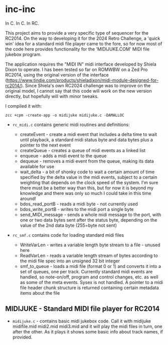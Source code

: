 # inc-inc
In C. In C. In RC.

This project aims to provide a very specific type of sequencer for the RC2014. 
On the way to developing it for the 2024 Retro Challenge, a 'quick win' idea for a
standard midi file player came to the fore, so for now most of the code here provides
functionality for the 'MIDIJUKE.COM' MIDI file jukebox program. 

The application requires the "MIDI IN" midi interface developed by Shiela Dixon to operate.
I has been tested so far on ROMWBW on a Zed Pro RC2014, using the original version of the
interface (https://www.tindie.com/products/shieladixon/midi-module-designed-for-rc2014/).
Since Shiela's own RC2024 challenge was to improve on the original model, I cannot say that
this code will work on the new version directly, but hopefully will with minor tweaks.

I compiled it with:

`zcc +cpm -create-app -o midijuke midijuke.c -DAMALLOC`


 - `rc_midi.c` contains generic midi routines and definitions:
 	- createEvent - create a midi event that includes a delta time to wait until playback, a standard midi status byte and data bytes plus a pointer to the next event
 	- createQueue - creates a queue of midi events as a linked list
 	- enqueue - adds a midi event to the queue
 	- dequeue - removes a midi event from the queue, making its data available for use
 	- wait_delta - a bit of shonky code to wait a certain amount of time specified by the delta value in the midi events, subject to a certain weighting that depends on the clock speed of the system. I'm sure there must be a better way than this, but for now it is beyond my knowledge and there was only so much I could take in this time around!
 	- bdos_read_portB - reads a midi byte - not currently used
 	- bdos_write_portB - writes to the midi port a single byte
 	- send_MIDI_message - sends a whole midi message to the port, with one or two data bytes sent after the status byte, depending on the value of the 2nd data byte (255=byte not sent) 

 - `rc_smf.c`  contains code for loading standard midi files
 	- WriteVarLen - writes a variable length byte stream to a file - unused here
 	- ReadVarLen - reads a variable length stream of bytes according to the midi file spec into an unsigned 32 bit integer
 	- smf_to_queue - loads a midi file (format 0 or 1) and converts it into a set of queues, one per track. Currently standard midi events are handled, so note-on/off, program and control changes, etc. as well as some of the meta events. Sysex is not handled. A pointer to a midi file header chunk structure is returned containing certain metadata items about the file
 	
## MIDIJUKE - Standard MIDI file player for RC2014
 	
 - `midijuke.c` - contains basic midi jukebox code. Call it with midijuke midifile.mid midi2.mid midi3.mid and it will play the midi files in turn, one after the other. As it plays it shows some basic info about track names, if provided.
 	


